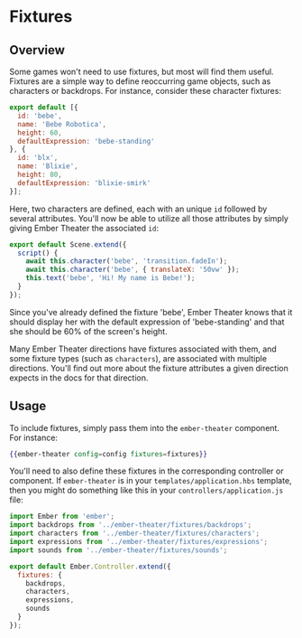 # Fixtures

## Overview

Some games won't need to use fixtures, but most will find them useful. Fixtures are a simple way to define reoccurring game objects, such as characters or backdrops. For instance, consider these character fixtures:

```js
export default [{
  id: 'bebe',
  name: 'Bebe Robotica',
  height: 60,
  defaultExpression: 'bebe-standing'
}, {
  id: 'blx',
  name: 'Blixie',
  height: 80,
  defaultExpression: 'blixie-smirk'
}];
```

Here, two characters are defined, each with an unique `id` followed by several attributes. You'll now be able to utilize all those attributes by simply giving Ember Theater the associated `id`:

```js
export default Scene.extend({
  script() {
    await this.character('bebe', 'transition.fadeIn');
    await this.character('bebe', { translateX: '50vw' });
    this.text('bebe', 'Hi! My name is Bebe!');
  }
});
```

Since you've already defined the fixture 'bebe', Ember Theater knows that it should display her with the default expression of 'bebe-standing' and that she should be 60% of the screen's height.

Many Ember Theater directions have fixtures associated with them, and some fixture types (such as `characters`), are associated with multiple directions. You'll find out more about the fixture attributes a given direction expects in the docs for that direction.

## Usage

To include fixtures, simply pass them into the `ember-theater` component. For instance:

```hbs
{{ember-theater config=config fixtures=fixtures}}
```

You'll need to also define these fixtures in the corresponding controller or component. If `ember-theater` is in your `templates/application.hbs` template, then you might do something like this in your `controllers/application.js` file:

```js
import Ember from 'ember';
import backdrops from '../ember-theater/fixtures/backdrops';
import characters from '../ember-theater/fixtures/characters';
import expressions from '../ember-theater/fixtures/expressions';
import sounds from '../ember-theater/fixtures/sounds';

export default Ember.Controller.extend({
  fixtures: {
    backdrops,
    characters,
    expressions,
    sounds
  }
});
```
